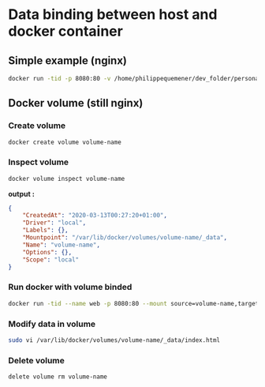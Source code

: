 # Data binding between host and docker container

## Simple example (nginx)

```bash
docker run -tid -p 8080:80 -v /home/philippequemener/dev_folder/personal-stuff/docker/nginx:/usr/share/nginx/html --name web nginx:latest
```

## Docker volume (still nginx)

### Create volume

```bash
docker create volume volume-name
```

### Inspect volume

```bash
docker volume inspect volume-name
```

**output :**

```json
{
    "CreatedAt": "2020-03-13T00:27:20+01:00",
    "Driver": "local",
    "Labels": {},
    "Mountpoint": "/var/lib/docker/volumes/volume-name/_data",
    "Name": "volume-name",
    "Options": {},
    "Scope": "local"
}
```

### Run docker with volume binded

```bash
docker run -tid --name web -p 8080:80 --mount source=volume-name,target=/usr/share/nginx/html nginx:latest
```

### Modify data in volume

```bash
sudo vi /var/lib/docker/volumes/volume-name/_data/index.html
```

### Delete volume

```bash
delete volume rm volume-name
```